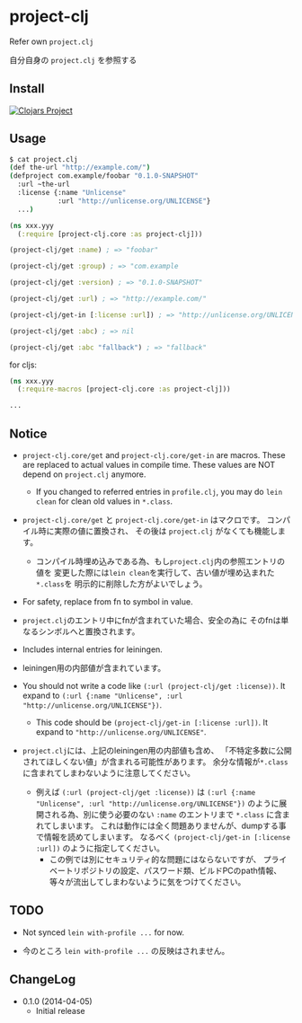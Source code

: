 # project-clj

Refer own `project.clj`

自分自身の `project.clj` を参照する


## Install

[![Clojars Project](http://clojars.org/jp.ne.tir/project-clj/latest-version.svg)](http://clojars.org/jp.ne.tir/project-clj)


## Usage

```sh
$ cat project.clj
(def the-url "http://example.com/")
(defproject com.example/foobar "0.1.0-SNAPSHOT"
  :url ~the-url
  :license {:name "Unlicense"
            :url "http://unlicense.org/UNLICENSE"}
  ...)
```

```clojure
(ns xxx.yyy
  (:require [project-clj.core :as project-clj]))

(project-clj/get :name) ; => "foobar"

(project-clj/get :group) ; => "com.example

(project-clj/get :version) ; => "0.1.0-SNAPSHOT"

(project-clj/get :url) ; => "http://example.com/"

(project-clj/get-in [:license :url]) ; => "http://unlicense.org/UNLICENSE"

(project-clj/get :abc) ; => nil

(project-clj/get :abc "fallback") ; => "fallback"
```

for cljs:

```clojure
(ns xxx.yyy
  (:require-macros [project-clj.core :as project-clj]))

...
```


## Notice

- `project-clj.core/get` and `project-clj.core/get-in` are macros.
  These are replaced to actual values in compile time.
  These values are NOT depend on `project.clj` anymore.
  - If you changed to referred entries in `profile.clj`,
    you may do `lein clean` for clean old values in `*.class`.

- `project-clj.core/get` と `project-clj.core/get-in` はマクロです。
  コンパイル時に実際の値に置換され、
  その後は `project.clj` がなくても機能します。
  - コンパイル時埋め込みである為、もし`project.clj`内の参照エントリの値を
    変更した際には`lein clean`を実行して、古い値が埋め込まれた`*.class`を
    明示的に削除した方がよいでしょう。

- For safety, replace from fn to symbol in value.

- `project.clj`のエントリ中にfnが含まれていた場合、安全の為に
  そのfnは単なるシンボルへと置換されます。

- Includes internal entries for leiningen.

- leiningen用の内部値が含まれています。

- You should not write a code like `(:url (project-clj/get :license))`.
  It expand to
  `(:url {:name "Unlicense", :url "http://unlicense.org/UNLICENSE"})`.
  - This code should be `(project-clj/get-in [:license :url])`.
    It expand to `"http://unlicense.org/UNLICENSE"`.

- `project.clj`には、上記のleiningen用の内部値も含め、
  「不特定多数に公開されてほしくない値」が含まれる可能性があります。
  余分な情報が`*.class`に含まれてしまわないように注意してください。
  - 例えば `(:url (project-clj/get :license))` は
    `(:url {:name "Unlicense", :url "http://unlicense.org/UNLICENSE"})`
    のように展開される為、別に使う必要のない `:name` のエントリまで
    `*.class` に含まれてしまいます。
    これは動作には全く問題ありませんが、dumpする事で情報を読めてしまいます。
    なるべく `(project-clj/get-in [:license :url])` のように指定してください。
    - この例では別にセキュリティ的な問題にはならないですが、
      プライベートリポジトリの設定、パスワード類、ビルドPCのpath情報、
      等々が流出してしまわないように気をつけてください。


## TODO

- Not synced `lein with-profile ...` for now.

- 今のところ `lein with-profile ...` の反映はされません。


## ChangeLog

- 0.1.0 (2014-04-05)
    - Initial release





